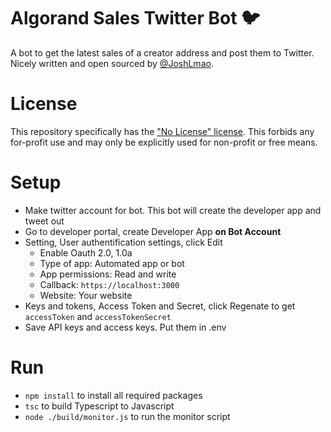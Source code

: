 # Algorand Sales Twitter Bot 🐦

A bot to get the latest sales of a creator address and post them to Twitter. Nicely written and open sourced by [@JoshLmao](https://twitter.com/joshlmao).

# License

This repository specifically has the ["No License" license](https://choosealicense.com/no-permission/). This forbids any for-profit use and may only be explicitly used for non-profit or free means.

# Setup

- Make twitter account for bot. This bot will create the developer app and tweet out
- Go to developer portal, create Developer App **on Bot Account**
- Setting, User authentification settings, click Edit
    - Enable Oauth 2.0, 1.0a
    - Type of app: Automated app or bot
    - App permissions: Read and write
    - Callback: `https://localhost:3000`
    - Website: Your website
- Keys and tokens, Access Token and Secret, click Regenate to get `accessToken` and `accessTokenSecret`
- Save API keys and access keys. Put them in .env

# Run

- `npm install` to install all required packages
- `tsc` to build Typescript to Javascript
- `node ./build/monitor.js` to run the monitor script